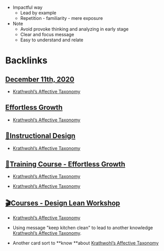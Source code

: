 - Impactful way
    - Lead by example
    - Repetition - familiarity - mere exposure
- Note
    - Avoid provoke thinking and analyzing in early stage
    -  Clear and focus message
    - Easy to understand and relate

# Backlinks
## [December 11th, 2020](<December 11th, 2020.md>)
- [Krathwohl’s Affective Taxonomy](<Krathwohl’s Affective Taxonomy.md>)

## [Effortless Growth](<Effortless Growth.md>)
- [Krathwohl’s Affective Taxonomy](<Krathwohl’s Affective Taxonomy.md>)

## [🌱Instructional Design](<🌱Instructional Design.md>)
- [Krathwohl’s Affective Taxonomy](<Krathwohl’s Affective Taxonomy.md>)

## [🌱Training Course - Effortless Growth](<🌱Training Course - Effortless Growth.md>)
- [Krathwohl’s Affective Taxonomy](<Krathwohl’s Affective Taxonomy.md>)

- [Krathwohl’s Affective Taxonomy](<Krathwohl’s Affective Taxonomy.md>)

## [🎬Courses - Design Lean Workshop](<🎬Courses - Design Lean Workshop.md>)
- [Krathwohl’s Affective Taxonomy](<Krathwohl’s Affective Taxonomy.md>)

- Using message "keep kitchen clean" to lead to another knowledge [Krathwohl’s Affective Taxonomy](<Krathwohl’s Affective Taxonomy.md>).

- Another card sort to **know **about [Krathwohl’s Affective Taxonomy](<Krathwohl’s Affective Taxonomy.md>)


